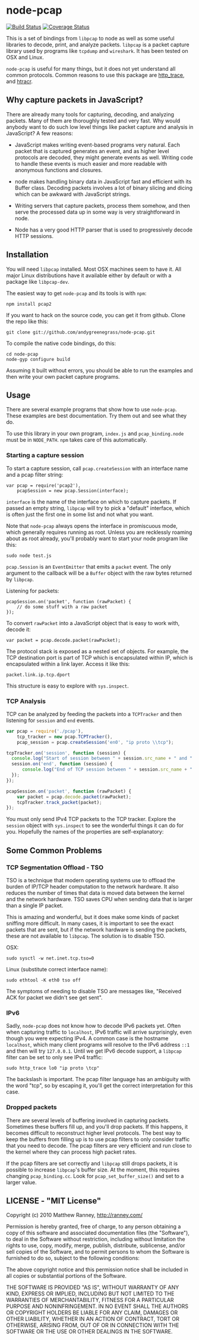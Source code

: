 node-pcap
=========

[![Build Status](https://travis-ci.org/andygreenegrass/node-pcap.svg?branch=master)](https://travis-ci.org/andygreenegrass/node-pcap)
[![Coverage Status](https://coveralls.io/repos/andygreenegrass/node-pcap/badge.svg)](https://coveralls.io/r/andygreenegrass/node-pcap)

This is a set of bindings from `libpcap` to node as well as some useful libraries to decode, print, and
analyze packets.  `libpcap` is a packet capture library used by programs like `tcpdump` and `wireshark`.
It has been tested on OSX and Linux.

`node-pcap` is useful for many things, but it does not yet understand all common protocols.  Common reasons
to use this package are
[http_trace](https://github.com/mranney/http_trace), and
[htracr](https://github.com/mnot/htracr).

## Why capture packets in JavaScript?

There are already many tools for capturing, decoding, and analyzing packets.  Many of them are thoroughly
tested and very fast.  Why would anybody want to do such low level things like packet capture and analysis
in JavaScript?  A few reasons:

* JavaScript makes writing event-based programs very natural.  Each packet that is captured generates an
event, and as higher level protocols are decoded, they might generate events as well.  Writing code to handle
these events is much easier and more readable with anonymous functions and closures.

* node makes handling binary data in JavaScript fast and efficient with its Buffer class.  Decoding packets involves
a lot of binary slicing and dicing which can be awkward with JavaScript strings.

* Writing servers that capture packets, process them somehow, and then serve the processed data up in some way is
very straightforward in node.

* Node has a very good HTTP parser that is used to progressively decode HTTP sessions.

## Installation

You will need `libpcap` installed.  Most OSX machines seem to have it.  All major Linux distributions have it available
either by default or with a package like `libpcap-dev`.

The easiest way to get `node-pcap` and its tools is with `npm`:

    npm install pcap2

If you want to hack on the source code, you can get it from github.  Clone the repo like this:

    git clone git://github.com/andygreenegrass/node-pcap.git

To compile the native code bindings, do this:

    cd node-pcap
    node-gyp configure build

Assuming it built without errors, you should be able to run the examples and then write your own packet
capture programs.


## Usage

There are several example programs that show how to use `node-pcap`.  These examples are best documentation.
Try them out and see what they do.

To use this library in your own program, `index.js` and `pcap_binding.node` must be in `NODE_PATH`.  `npm`
takes care of this automatically.

### Starting a capture session

To start a capture session, call `pcap.createSession` with an interface name and a pcap filter string:

    var pcap = require('pcap2'),
        pcapSession = new pcap.Session(interface);

`interface` is the name of the interface on which to capture packets.  If passed an empty string, `libpcap`
will try to pick a "default" interface, which is often just the first one in some list and not what you want.

Note that `node-pcap` always opens the interface in promiscuous mode, which generally requires running as root.
Unless you are recklessly roaming about as root already, you'll probably want to start your node program like this:

    sudo node test.js

`pcap.Session` is an `EventEmitter` that emits a `packet` event.  The only argument to the callback will be a
`Buffer` object with the raw bytes returned by `libpcap`.

Listening for packets:

    pcapSession.on('packet', function (rawPacket) {
        // do some stuff with a raw packet
    });

To convert `rawPacket` into a JavaScript object that is easy to work with, decode it:

    var packet = pcap.decode.packet(rawPacket);

The protocol stack is exposed as a nested set of objects.  For example, the TCP destination port is part of TCP
which is encapsulated within IP, which is encapsulated within a link layer.  Access it like this:

    packet.link.ip.tcp.dport

This structure is easy to explore with `sys.inspect`.

### TCP Analysis

TCP can be analyzed by feeding the packets into a `TCPTracker` and then listening for `session` and `end` events.

```javascript
var pcap = require('./pcap'),
    tcp_tracker = new pcap.TCPTracker(),
    pcap_session = pcap.createSession('en0', "ip proto \\tcp");

tcpTracker.on('session', function (session) {
  console.log("Start of session between " + session.src_name + " and " + session.dst_name);
  session.on('end', function (session) {
      console.log("End of TCP session between " + session.src_name + " and " + session.dst_name);
  });
});

pcapSession.on('packet', function (rawPacket) {
    var packet = pcap.decode.packet(rawPacket);
    tcpTracker.track_packet(packet);
});
```

You must only send IPv4 TCP packets to the TCP tracker.  Explore the `session` object with `sys.inspect` to
see the wonderful things it can do for you.  Hopefully the names of the properties are self-explanatory:

## Some Common Problems

### TCP Segmentation Offload - TSO

TSO is a technique that modern operating systems use to offload the burden of IP/TCP header computation to
the network hardware.  It also reduces the number of times that data is moved data between the kernel and the
network hardware.  TSO saves CPU when sending data that is larger than a single IP packet.

This is amazing and wonderful, but it does make some kinds of packet sniffing more difficult.  In many cases,
it is important to see the exact packets that are sent, but if the network hardware is sending the packets,
these are not available to `libpcap`.  The solution is to disable TSO.

OSX:

    sudo sysctl -w net.inet.tcp.tso=0

Linux (substitute correct interface name):

    sudo ethtool -K eth0 tso off

The symptoms of needing to disable TSO are messages like, "Received ACK for packet we didn't see get sent".

### IPv6

Sadly, `node-pcap` does not know how to decode IPv6 packets yet.  Often when capturing traffic to `localhost`, IPv6 traffic
will arrive surprisingly, even though you were expecting IPv4.  A common case is the hostname `localhost`, which many client programs will
resolve to the IPv6 address `::1` and then will try `127.0.0.1`.  Until we get IPv6 decode support, a `libpcap` filter can be
set to only see IPv4 traffic:

    sudo http_trace lo0 "ip proto \tcp"

The backslash is important.  The pcap filter language has an ambiguity with the word "tcp", so by escaping it,
you'll get the correct interpretation for this case.

### Dropped packets

There are several levels of buffering involved in capturing packets.  Sometimes these buffers fill up, and
you'll drop packets.  If this happens, it becomes difficult to reconstruct higher level protocols.  The best
way to keep the buffers from filling up is to use pcap filters to only consider traffic that you need to decode.
The pcap filters are very efficient and run close to the kernel where they can process high packet rates.

If the pcap filters are set correctly and `libpcap` still drops packets, it is possible to increase `libpcap`'s
buffer size.  At the moment, this requires changing `pcap_binding.cc`.  Look for `pcap_set_buffer_size()` and
set to a larger value.

## LICENSE - "MIT License"

Copyright (c) 2010 Matthew Ranney, http://ranney.com/

Permission is hereby granted, free of charge, to any person
obtaining a copy of this software and associated documentation
files (the "Software"), to deal in the Software without
restriction, including without limitation the rights to use,
copy, modify, merge, publish, distribute, sublicense, and/or sell
copies of the Software, and to permit persons to whom the
Software is furnished to do so, subject to the following
conditions:

The above copyright notice and this permission notice shall be
included in all copies or substantial portions of the Software.

THE SOFTWARE IS PROVIDED "AS IS", WITHOUT WARRANTY OF ANY KIND,
EXPRESS OR IMPLIED, INCLUDING BUT NOT LIMITED TO THE WARRANTIES
OF MERCHANTABILITY, FITNESS FOR A PARTICULAR PURPOSE AND
NONINFRINGEMENT. IN NO EVENT SHALL THE AUTHORS OR COPYRIGHT
HOLDERS BE LIABLE FOR ANY CLAIM, DAMAGES OR OTHER LIABILITY,
WHETHER IN AN ACTION OF CONTRACT, TORT OR OTHERWISE, ARISING
FROM, OUT OF OR IN CONNECTION WITH THE SOFTWARE OR THE USE OR
OTHER DEALINGS IN THE SOFTWARE.
